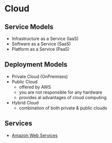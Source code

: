 # Cloud

## Service Models

- Infrastructure as a Service (IaaS)
- Software as a Service (SaaS)
- Platform as a Service (PaaS)

## Deployment Models

- Private Cloud (OnPremises)
- Public Cloud
    - offered by AWS
    - you are not responsible for any hardware
    - provides al advantages of cloud computing
- Hybrid Cloud
    - combination of both private & public clouds

## Services

- [Amazon Web Services](AWS/README.md)